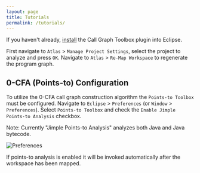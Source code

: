 ```yaml
---
layout: page
title: Tutorials
permalink: /tutorials/
---
```


If you haven't already, [install](/call-graph-toolbox/install) the Call Graph Toolbox plugin into Eclipse.

First navigate to `Atlas` &gt; `Manage Project Settings`, select the project to analyze and press `OK`. Navigate to `Atlas` &gt; `Re-Map Workspace` to regenerate the program graph.

## 0-CFA (Points-to) Configuration
To utilize the 0-CFA call graph construction algorithm the `Points-to Toolbox` must be configured. Navigate to `Eclipse` &gt; `Preferences` (or `Window` &gt; `Preferences`). Select `Points-to Toolbox` and check the `Enable Jimple Points-to Analysis` checkbox.

Note: Currently "Jimple Points-to Analysis" analyzes both Java and Java bytecode.

![Preferences](../images/points-to-preferences.png)

If points-to analysis is enabled it will be invoked automatically after the workspace has been mapped.